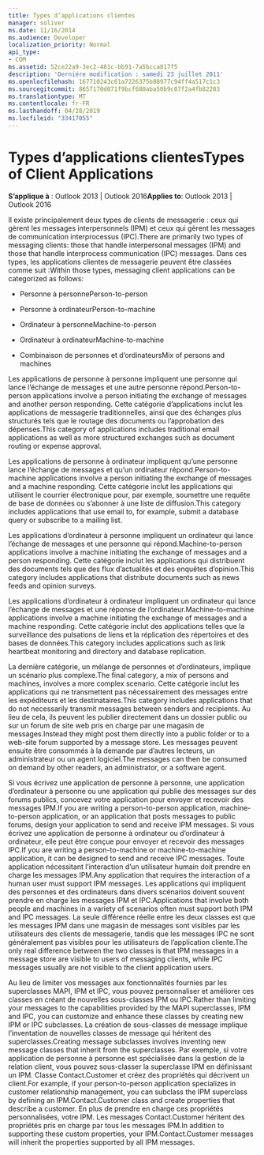 ```yaml
---
title: Types d’applications clientes
manager: soliver
ms.date: 11/16/2014
ms.audience: Developer
localization_priority: Normal
api_type:
- COM
ms.assetid: 52ce22a9-3ec2-481c-bb91-7a5bcca817f5
description: 'Derniére modification : samedi 23 juillet 2011'
ms.openlocfilehash: 167710243c61a7226375b88977c94ff4a517c1c3
ms.sourcegitcommit: 8657170d071f9bcf680aba50b9c07f2a4fb82283
ms.translationtype: MT
ms.contentlocale: fr-FR
ms.lasthandoff: 04/28/2019
ms.locfileid: "33417055"
---
```

# <a name="types-of-client-applications"></a><span data-ttu-id="13d34-103">Types d’applications clientes</span><span class="sxs-lookup"><span data-stu-id="13d34-103">Types of Client Applications</span></span>

  
  
<span data-ttu-id="13d34-104">**S’applique à** : Outlook 2013 | Outlook 2016</span><span class="sxs-lookup"><span data-stu-id="13d34-104">**Applies to**: Outlook 2013 | Outlook 2016</span></span> 
  
<span data-ttu-id="13d34-105">Il existe principalement deux types de clients de messagerie : ceux qui gèrent les messages interpersonnels (IPM) et ceux qui gèrent les messages de communication interprocessus (IPC).</span><span class="sxs-lookup"><span data-stu-id="13d34-105">There are primarily two types of messaging clients: those that handle interpersonal messages (IPM) and those that handle interprocess communication (IPC) messages.</span></span> <span data-ttu-id="13d34-106">Dans ces types, les applications clientes de messagerie peuvent être classées comme suit :</span><span class="sxs-lookup"><span data-stu-id="13d34-106">Within those types, messaging client applications can be categorized as follows:</span></span>
  
- <span data-ttu-id="13d34-107">Personne à personne</span><span class="sxs-lookup"><span data-stu-id="13d34-107">Person-to-person</span></span>
    
- <span data-ttu-id="13d34-108">Personne à ordinateur</span><span class="sxs-lookup"><span data-stu-id="13d34-108">Person-to-machine</span></span>
    
- <span data-ttu-id="13d34-109">Ordinateur à personne</span><span class="sxs-lookup"><span data-stu-id="13d34-109">Machine-to-person</span></span>
    
- <span data-ttu-id="13d34-110">Ordinateur à ordinateur</span><span class="sxs-lookup"><span data-stu-id="13d34-110">Machine-to-machine</span></span>
    
- <span data-ttu-id="13d34-111">Combinaison de personnes et d’ordinateurs</span><span class="sxs-lookup"><span data-stu-id="13d34-111">Mix of persons and machines</span></span>
    
<span data-ttu-id="13d34-112">Les applications de personne à personne impliquent une personne qui lance l’échange de messages et une autre personne répond.</span><span class="sxs-lookup"><span data-stu-id="13d34-112">Person-to-person applications involve a person initiating the exchange of messages and another person responding.</span></span> <span data-ttu-id="13d34-113">Cette catégorie d’applications inclut les applications de messagerie traditionnelles, ainsi que des échanges plus structurés tels que le routage des documents ou l’approbation des dépenses.</span><span class="sxs-lookup"><span data-stu-id="13d34-113">This category of applications includes traditional email applications as well as more structured exchanges such as document routing or expense approval.</span></span>
  
<span data-ttu-id="13d34-114">Les applications de personne à ordinateur impliquent qu’une personne lance l’échange de messages et qu’un ordinateur répond.</span><span class="sxs-lookup"><span data-stu-id="13d34-114">Person-to-machine applications involve a person initiating the exchange of messages and a machine responding.</span></span> <span data-ttu-id="13d34-115">Cette catégorie inclut les applications qui utilisent le courrier électronique pour, par exemple, soumettre une requête de base de données ou s’abonner à une liste de diffusion.</span><span class="sxs-lookup"><span data-stu-id="13d34-115">This category includes applications that use email to, for example, submit a database query or subscribe to a mailing list.</span></span>
  
<span data-ttu-id="13d34-116">Les applications d’ordinateur à personne impliquent un ordinateur qui lance l’échange de messages et une personne qui répond.</span><span class="sxs-lookup"><span data-stu-id="13d34-116">Machine-to-person applications involve a machine initiating the exchange of messages and a person responding.</span></span> <span data-ttu-id="13d34-117">Cette catégorie inclut les applications qui distribuent des documents tels que des flux d’actualités et des enquêtes d’opinion.</span><span class="sxs-lookup"><span data-stu-id="13d34-117">This category includes applications that distribute documents such as news feeds and opinion surveys.</span></span>
  
<span data-ttu-id="13d34-118">Les applications d’ordinateur à ordinateur impliquent un ordinateur qui lance l’échange de messages et une réponse de l’ordinateur.</span><span class="sxs-lookup"><span data-stu-id="13d34-118">Machine-to-machine applications involve a machine initiating the exchange of messages and a machine responding.</span></span> <span data-ttu-id="13d34-119">Cette catégorie inclut des applications telles que la surveillance des pulsations de liens et la réplication des répertoires et des bases de données.</span><span class="sxs-lookup"><span data-stu-id="13d34-119">This category includes applications such as link heartbeat monitoring and directory and database replication.</span></span>
  
<span data-ttu-id="13d34-120">La dernière catégorie, un mélange de personnes et d’ordinateurs, implique un scénario plus complexe.</span><span class="sxs-lookup"><span data-stu-id="13d34-120">The final category, a mix of persons and machines, involves a more complex scenario.</span></span> <span data-ttu-id="13d34-121">Cette catégorie inclut les applications qui ne transmettent pas nécessairement des messages entre les expéditeurs et les destinataires.</span><span class="sxs-lookup"><span data-stu-id="13d34-121">This category includes applications that do not necessarily transmit messages between senders and recipients.</span></span> <span data-ttu-id="13d34-122">Au lieu de cela, ils peuvent les publier directement dans un dossier public ou sur un forum de site web pris en charge par une magasin de messages.</span><span class="sxs-lookup"><span data-stu-id="13d34-122">Instead they might post them directly into a public folder or to a web-site forum supported by a message store.</span></span> <span data-ttu-id="13d34-123">Les messages peuvent ensuite être consommés à la demande par d’autres lecteurs, un administrateur ou un agent logiciel.</span><span class="sxs-lookup"><span data-stu-id="13d34-123">The messages can then be consumed on demand by other readers, an administrator, or a software agent.</span></span>
  
<span data-ttu-id="13d34-124">Si vous écrivez une application de personne à personne, une application d’ordinateur à personne ou une application qui publie des messages sur des forums publics, concevez votre application pour envoyer et recevoir des messages IPM.</span><span class="sxs-lookup"><span data-stu-id="13d34-124">If you are writing a person-to-person application, machine-to-person application, or an application that posts messages to public forums, design your application to send and receive IPM messages.</span></span> <span data-ttu-id="13d34-125">Si vous écrivez une application de personne à ordinateur ou d’ordinateur à ordinateur, elle peut être conçue pour envoyer et recevoir des messages IPC.</span><span class="sxs-lookup"><span data-stu-id="13d34-125">If you are writing a person-to-machine or machine-to-machine application, it can be designed to send and receive IPC messages.</span></span> <span data-ttu-id="13d34-126">Toute application nécessitant l’interaction d’un utilisateur humain doit prendre en charge les messages IPM.</span><span class="sxs-lookup"><span data-stu-id="13d34-126">Any application that requires the interaction of a human user must support IPM messages.</span></span> <span data-ttu-id="13d34-127">Les applications qui impliquent des personnes et des ordinateurs dans divers scénarios doivent souvent prendre en charge les messages IPM et IPC.</span><span class="sxs-lookup"><span data-stu-id="13d34-127">Applications that involve both people and machines in a variety of scenarios often must support both IPM and IPC messages.</span></span> <span data-ttu-id="13d34-128">La seule différence réelle entre les deux classes est que les messages IPM dans une magasin de messages sont visibles par les utilisateurs des clients de messagerie, tandis que les messages IPC ne sont généralement pas visibles pour les utilisateurs de l’application cliente.</span><span class="sxs-lookup"><span data-stu-id="13d34-128">The only real difference between the two classes is that IPM messages in a message store are visible to users of messaging clients, while IPC messages usually are not visible to the client application users.</span></span> 
  
<span data-ttu-id="13d34-129">Au lieu de limiter vos messages aux fonctionnalités fournies par les superclasses MAPI, IPM et IPC, vous pouvez personnaliser et améliorer ces classes en créant de nouvelles sous-classes IPM ou IPC.</span><span class="sxs-lookup"><span data-stu-id="13d34-129">Rather than limiting your messages to the capabilities provided by the MAPI superclasses, IPM and IPC, you can customize and enhance these classes by creating new IPM or IPC subclasses.</span></span> <span data-ttu-id="13d34-130">La création de sous-classes de message implique l’inventation de nouvelles classes de message qui héritent des superclasses.</span><span class="sxs-lookup"><span data-stu-id="13d34-130">Creating message subclasses involves inventing new message classes that inherit from the superclasses.</span></span> <span data-ttu-id="13d34-131">Par exemple, si votre application de personne à personne est spécialisée dans la gestion de la relation client, vous pouvez sous-classer la superclasse IPM en définissant un IPM. Classe Contact.Customer et créez des propriétés qui décrivent un client.</span><span class="sxs-lookup"><span data-stu-id="13d34-131">For example, if your person-to-person application specializes in customer relationship management, you can subclass the IPM superclass by defining an IPM.Contact.Customer class and create properties that describe a customer.</span></span> <span data-ttu-id="13d34-132">En plus de prendre en charge ces propriétés personnalisées, votre IPM. Les messages Contact.Customer héritent des propriétés pris en charge par tous les messages IPM.</span><span class="sxs-lookup"><span data-stu-id="13d34-132">In addition to supporting these custom properties, your IPM.Contact.Customer messages will inherit the properties supported by all IPM messages.</span></span>
  

